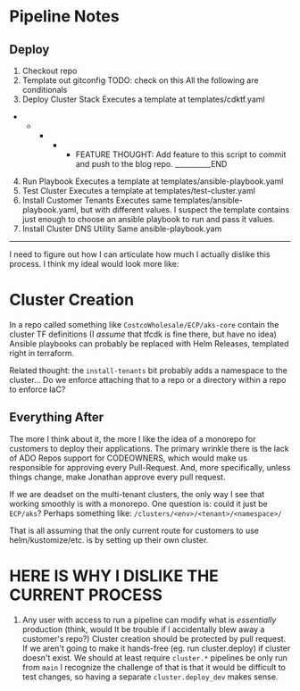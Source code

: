 # Pipeline Notes
## Deploy
1. Checkout repo
2. Template out gitconfig TODO: check on this
All the following are conditionals
3. Deploy Cluster Stack
Executes a template at templates/cdktf.yaml

- - - - - FEATURE THOUGHT:
Add feature to this script to commit and push to the blog repo.
__________END

4. Run Playbook
Executes a template at templates/ansible-playbook.yaml
5. Test Cluster
Executes a template at templates/test-cluster.yaml
6. Install Customer Tenants
Executes same templates/ansible-playbook.yaml, but with different values. I suspect the template contains just enough to choose an ansible playbook to run and pass it values.
7. Install Cluster DNS Utility
Same ansible-playbook.yam

---------------------------------
I need to figure out how I can articulate how much I actually dislike this process. I think my ideal would look more like:
# Cluster Creation
In a repo called something like `CostcoWholesale/ECP/aks-core` contain the cluster TF definitions (I _assume_ that tfcdk is fine there, but have no idea)
Ansible playbooks can probably be replaced with Helm Releases, templated right in terraform.

Related thought: the `install-tenants` bit probably adds a namespace to the cluster... Do we enforce attaching that to a repo or a directory within a repo to enforce IaC?

## Everything After
The more I think about it, the more I like the idea of a monorepo for customers to deploy their applications. The primary wrinkle there is the lack of ADO Repos support for CODEOWNERS, which would make us responsible for approving
every Pull-Request. And, more specifically, unless things change, make Jonathan approve every pull request.

If we are deadset on the multi-tenant clusters, the only way I see that working smoothly is with a monorepo. One question is: could it just be `ECP/aks`? Perhaps something like:
`/clusters/<env>/<tenant>/<namespace>/`

That is all assuming that the only current route for customers to use helm/kustomize/etc. is by setting up their own cluster.

# HERE IS WHY I DISLIKE THE CURRENT PROCESS
1. Any user with access to run a pipeline can modify what is _essentially_ production (think, would It be trouble if I accidentally blew away a customer's repo?)
Cluster creation should be protected by pull request. If we aren't going to make it hands-free (eg. run cluster.deploy) if cluster doesn't exist. We should at least require `cluster.*` pipelines be only run from `main`
I recognize the challenge of that is that it would be difficult to test changes, so having a separate `cluster.deploy_dev` makes sense.
